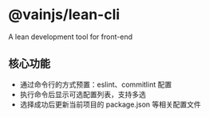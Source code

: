 # @vainjs/lean-cli

A lean development tool for front-end

## 核心功能

- 通过命令行的方式预置：eslint、commitlint 配置
- 执行命令后显示可选配置列表，支持多选
- 选择成功后更新当前项目的 package.json 等相关配置文件
